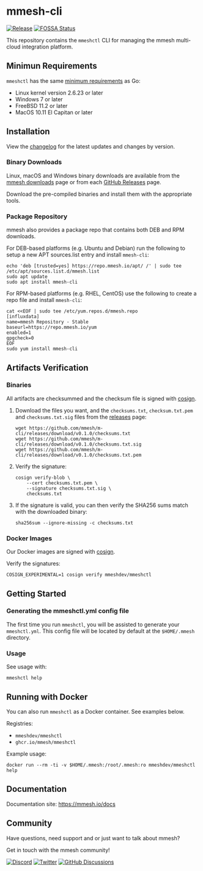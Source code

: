 # mmesh-cli

[![Release](https://img.shields.io/github/release/mmesh/m-cli.svg?style=flat)](https://github.com/mmesh/m-cli/releases/latest)
[![FOSSA Status](https://app.fossa.com/api/projects/git%2Bgithub.com%2Fmmesh%2Fm-cli.svg?type=shield)](https://app.fossa.com/projects/git%2Bgithub.com%2Fmmesh%2Fm-cli?ref=badge_shield)

This repository contains the `mmeshctl` CLI for managing the mmesh multi-cloud integration platform.

## Minimun Requirements

`mmeshctl` has the same [minimum requirements][] as Go:

- Linux kernel version 2.6.23 or later
- Windows 7 or later
- FreeBSD 11.2 or later
- MacOS 10.11 El Capitan or later

[minimum requirements]: https://github.com/golang/go/wiki/MinimumRequirements#minimum-requirements

## Installation

View the [changelog](/CHANGELOG.md) for the latest updates and changes by version.

### Binary Downloads

Linux, macOS and Windows binary downloads are available from the [mmesh downloads](https://mmesh.io/downloads)
page or from each [GitHub Releases](https://github.com/mmesh/m-cli/releases) page.

Download the pre-compiled binaries and install them with the appropriate tools.

### Package Repository

mmesh also provides a package repo that contains both DEB and RPM downloads.

For DEB-based platforms (e.g. Ubuntu and Debian) run the following to setup a new APT sources.list entry and install `mmesh-cli`:

```shell
echo 'deb [trusted=yes] https://repo.mmesh.io/apt/ /' | sudo tee /etc/apt/sources.list.d/mmesh.list
sudo apt update
sudo apt install mmesh-cli
```

For RPM-based platforms (e.g. RHEL, CentOS) use the following to create a repo file and install `mmesh-cli`:

```shell
cat <<EOF | sudo tee /etc/yum.repos.d/mmesh.repo
[influxdata]
name=mmesh Repository - Stable
baseurl=https://repo.mmesh.io/yum
enabled=1
gpgcheck=0
EOF
sudo yum install mmesh-cli
```

## Artifacts Verification

### Binaries

All artifacts are checksummed and the checksum file is signed with [cosign](https://github.com/sigstore/cosign).

1. Download the files you want, and the `checksums.txt`, `checksum.txt.pem` and `checksums.txt.sig` files from the [releases](https://github.com/mmesh/mmesh-cli/releases) page:

    ```shell
    wget https://github.com/mmesh/m-cli/releases/download/v0.1.0/checksums.txt
    wget https://github.com/mmesh/m-cli/releases/download/v0.1.0/checksums.txt.sig
    wget https://github.com/mmesh/m-cli/releases/download/v0.1.0/checksums.txt.pem
    ```

2. Verify the signature:

    ```shell
    cosign verify-blob \
        --cert checksums.txt.pem \
        --signature checksums.txt.sig \
        checksums.txt
    ```

3. If the signature is valid, you can then verify the SHA256 sums match with the downloaded binary:

    ```shell
    sha256sum --ignore-missing -c checksums.txt
    ```

### Docker Images

Our Docker images are signed with [cosign](https://github.com/sigstore/cosign).

Verify the signatures:

```shell
COSIGN_EXPERIMENTAL=1 cosign verify mmeshdev/mmeshctl
```

## Getting Started

### Generating the mmeshctl.yml config file

The first time you run `mmeshctl`, you will be assisted to generate your `mmeshctl.yml`. This config file will be located by default at the `$HOME/.mmesh` directory.

### Usage

See usage with:

```shell
mmeshctl help
```

## Running with Docker

You can also run `mmeshctl` as a Docker container. See examples below.

Registries:

- `mmeshdev/mmeshctl`
- `ghcr.io/mmesh/mmeshctl`

Example usage:

```shell
docker run --rm -ti -v $HOME/.mmesh:/root/.mmesh:ro mmeshdev/mmeshctl help
```

## Documentation

Documentation site: <https://mmesh.io/docs>

## Community

Have questions, need support and or just want to talk about mmesh?

Get in touch with the mmesh community!

[![Discord](https://img.shields.io/badge/Join_Us_on_Discord-5865F2?style=flat&logo=discord&logoColor=white)](https://mmesh.io/discord)
[![Twitter](https://img.shields.io/badge/Follow_Us_on_twitter-1DA1F2?style=flat&logo=twitter&logoColor=white)](https://twitter.com/mmesh_io)
[![GitHub Discussions](https://img.shields.io/badge/GitHub_Discussion-181717?style=flat&logo=github&logoColor=white)](https://github.com/orgs/mmesh/discussions)
